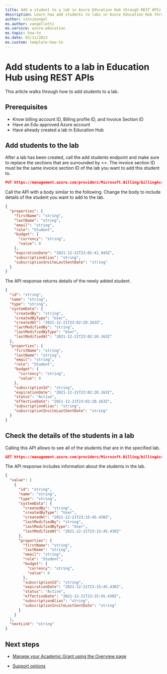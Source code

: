 ```yaml
---
title: Add a student to a lab in Azure Education Hub through REST APIs
description: Learn how add students to labs in Azure Education Hub through REST APIs
author: vinnieangel
ms.author: vangellotti
ms.service: azure-education
ms.topic: how-to 
ms.date: 03/11/2023
ms.custom: template-how-to
---
```


# Add students to a lab in Education Hub using REST APIs

This article walks through how to add students to a lab.

## Prerequisites

- Know billing account ID, Billing profile ID, and Invoice Section ID
- Have an Edu approved Azure account
- Have already created a lab in Education Hub

## Add students to the lab

After a lab has been created, call the add students endpoint and make sure to replace the sections that are surrounded by <>.
The invoice section ID must be the same invoice section ID of the lab you want to add this student to.


```json
PUT https://management.azure.com/providers/Microsoft.Billing/billingAccounts/<BillingAccountID>/billingProfiles/<BillingProfileID>/invoiceSections/<InvoiceSectionID>/providers/Microsoft.Education/labs/default/students/<StudentID>?api-version=2021-12-01-preview
```

Call the API with a body similar to the following. Change the body to include details of the student you want to add to the lab.

```json
{
  "properties": {
    "firstName": "string",
    "lastName": "string",
    "email": "string",
    "role": "Student",
    "budget": {
      "currency": "string",
      "value": 0
    },
    "expirationDate": "2021-12-21T23:01:41.943Z",
    "subscriptionAlias": "string",
    "subscriptionInviteLastSentDate": "string"
  }
}
```

The API response returns details of the newly added student.

```json
{
  "id": "string",
  "name": "string",
  "type": "string",
  "systemData": {
    "createdBy": "string",
    "createdByType": "User",
    "createdAt": "2021-12-21T23:02:20.163Z",
    "lastModifiedBy": "string",
    "lastModifiedByType": "User",
    "lastModifiedAt": "2021-12-21T23:02:20.163Z"
  },
  "properties": {
    "firstName": "string",
    "lastName": "string",
    "email": "string",
    "role": "Student",
    "budget": {
      "currency": "string",
      "value": 0
    },
    "subscriptionId": "string",
    "expirationDate": "2021-12-21T23:02:20.163Z",
    "status": "Active",
    "effectiveDate": "2021-12-21T23:02:20.163Z",
    "subscriptionAlias": "string",
    "subscriptionInviteLastSentDate": "string"
  }
}
```

## Check the details of the students in a lab

Calling this API allows to see all of the students that are in the specified lab.

```json
GET https://management.azure.com/providers/Microsoft.Billing/billingAccounts/<BillingAccountID/billingProfiles/<BillingProfileID>/invoiceSections/<InvoiceSectionID>/providers/Microsoft.Education/labs/default/students?includeDeleted=true&api-version=2021-12-01-preview
```

The API response includes information about the students in the lab.

```json
{
  "value": [
    {
      "id": "string",
      "name": "string",
      "type": "string",
      "systemData": {
        "createdBy": "string",
        "createdByType": "User",
        "createdAt": "2021-12-21T23:15:45.430Z",
        "lastModifiedBy": "string",
        "lastModifiedByType": "User",
        "lastModifiedAt": "2021-12-21T23:15:45.430Z"
      },
      "properties": {
        "firstName": "string",
        "lastName": "string",
        "email": "string",
        "role": "Student",
        "budget": {
          "currency": "string",
          "value": 0
        },
        "subscriptionId": "string",
        "expirationDate": "2021-12-21T23:15:45.430Z",
        "status": "Active",
        "effectiveDate": "2021-12-21T23:15:45.430Z",
        "subscriptionAlias": "string",
        "subscriptionInviteLastSentDate": "string"
      }
    }
  ],
  "nextLink": "string"
}
```

## Next steps
- [Manage your Academic Grant using the Overview page](hub-overview-page.md)

- [Support options](educator-service-desk.md)
